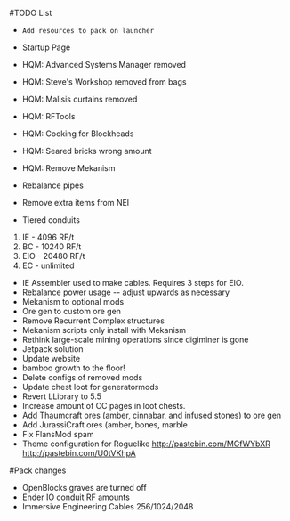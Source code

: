 ﻿#TODO List

- `Add resources to pack on launcher`

- Startup Page
- HQM: Advanced Systems Manager removed
- HQM: Steve's Workshop removed from bags
- HQM: Malisis curtains removed 
- HQM: RFTools
- HQM: Cooking for Blockheads
- HQM: Seared bricks wrong amount
- HQM: Remove Mekanism

- Rebalance pipes
- Remove extra items from NEI

- Tiered conduits
1. IE - 4096 RF/t
2. BC - 10240 RF/t
3. EIO - 20480 RF/t
4. EC - unlimited

- IE Assembler used to make cables. Requires 3 steps for EIO.
- Rebalance power usage -- adjust upwards as necessary
- Mekanism to optional mods
- Ore gen to custom ore gen
- Remove Recurrent Complex structures
- Mekanism scripts only install with Mekanism
- Rethink large-scale mining operations since digiminer is gone
- Jetpack solution
- Update website
- bamboo growth to the floor!
- Delete configs of removed mods
- Update chest loot for generatormods
- Revert LLibrary to 5.5
- Increase amount of CC pages in loot chests.
- Add Thaumcraft ores (amber, cinnabar, and infused stones) to ore gen
- Add JurassiCraft ores (amber, bones, marble
- Fix FlansMod spam
- Theme configuration for Roguelike http://pastebin.com/MGfWYbXR http://pastebin.com/U0tVKhpA


#Pack changes

- OpenBlocks graves are turned off
- Ender IO conduit RF amounts
- Immersive Engineering Cables 256/1024/2048